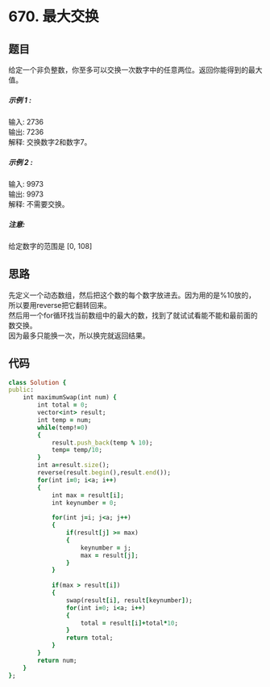 # 670. 最大交换
## 题目
给定一个非负整数，你至多可以交换一次数字中的任意两位。返回你能得到的最大值。         
##### 示例 1 :            
输入: 2736               
输出: 7236             
解释: 交换数字2和数字7。             
##### 示例 2 :              
输入: 9973               
输出: 9973                
解释: 不需要交换。            
##### 注意:          
给定数字的范围是 [0, 108]           
## 思路
先定义一个动态数组，然后把这个数的每个数字放进去。因为用的是%10放的，所以要用reverse把它翻转回来。        
然后用一个for循环找当前数组中的最大的数，找到了就试试看能不能和最前面的数交换。          
因为最多只能换一次，所以换完就返回结果。           
## 代码
```ruby
class Solution {
public:
    int maximumSwap(int num) {
        int total = 0;
        vector<int> result;
        int temp = num;
        while(temp!=0)
        {
            result.push_back(temp % 10);
            temp= temp/10;
        }
        int a=result.size();
        reverse(result.begin(),result.end());
        for(int i=0; i<a; i++)
        {
            int max = result[i];
            int keynumber = 0;
            
            for(int j=i; j<a; j++)
            {
                if(result[j] >= max)
                {
                    keynumber = j;
                    max = result[j];
                }
            }
            
            if(max > result[i])
            {
                swap(result[i], result[keynumber]);
                for(int i=0; i<a; i++)
                {
                    total = result[i]+total*10;
                }
                return total;
            }
        }
        return num;
    }
};

```
